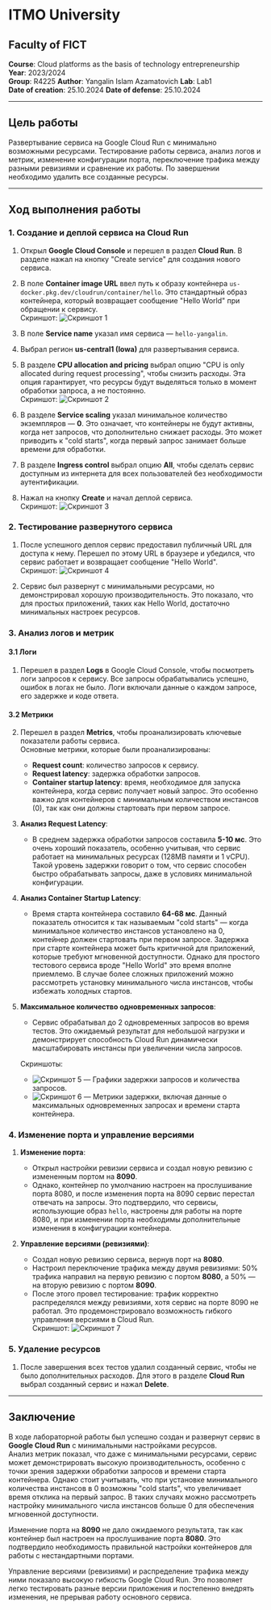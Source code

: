 # ITMO University
## Faculty of FICT  
**Course**: Cloud platforms as the basis of technology entrepreneurship  
**Year**: 2023/2024  
**Group**: R4225
**Author**: Yangalin Islam Azamatovich
**Lab**: Lab1  
**Date of creation**: 25.10.2024
**Date of defense**: 25.10.2024

---

## Цель работы

Развертывание сервиса на Google Cloud Run с минимально возможными ресурсами. Тестирование работы сервиса, анализ логов и метрик, изменение конфигурации порта, переключение трафика между разными ревизиями и сравнение их работы. По завершении необходимо удалить все созданные ресурсы.

---

## Ход выполнения работы

### 1. Создание и деплой сервиса на Cloud Run

1. Открыл **Google Cloud Console** и перешел в раздел **Cloud Run**. В разделе нажал на кнопку "Create service" для создания нового сервиса.
2. В поле **Container image URL** ввел путь к образу контейнера `us-docker.pkg.dev/cloudrun/container/hello`. Это стандартный образ контейнера, который возвращает сообщение "Hello World" при обращении к сервису.  
   Скриншот: ![Скриншот 1](lab2/1.jpg)

3. В поле **Service name** указал имя сервиса — `hello-yangalin`.
4. Выбрал регион **us-central1 (Iowa)** для развертывания сервиса.
5. В разделе **CPU allocation and pricing** выбрал опцию "CPU is only allocated during request processing", чтобы снизить расходы. Эта опция гарантирует, что ресурсы будут выделяться только в момент обработки запроса, а не постоянно.  
   Скриншот: ![Скриншот 2](lab2/2.jpg)

6. В разделе **Service scaling** указал минимальное количество экземпляров — **0**. Это означает, что контейнеры не будут активны, когда нет запросов, что дополнительно снижает расходы. Это может приводить к "cold starts", когда первый запрос занимает больше времени для обработки.

7. В разделе **Ingress control** выбрал опцию **All**, чтобы сделать сервис доступным из интернета для всех пользователей без необходимости аутентификации.

8. Нажал на кнопку **Create** и начал деплой сервиса.  
   Скриншот: ![Скриншот 3](lab2/3.jpg)

### 2. Тестирование развернутого сервиса

1. После успешного деплоя сервис предоставил публичный URL для доступа к нему. Перешел по этому URL в браузере и убедился, что сервис работает и возвращает сообщение "Hello World".  
   Скриншот: ![Скриншот 4](lab2/4.jpg)

2. Сервис был развернут с минимальными ресурсами, но демонстрировал хорошую производительность. Это показало, что для простых приложений, таких как Hello World, достаточно минимальных настроек ресурсов.

### 3. Анализ логов и метрик

#### 3.1 Логи
1. Перешел в раздел **Logs** в Google Cloud Console, чтобы посмотреть логи запросов к сервису. Все запросы обрабатывались успешно, ошибок в логах не было. Логи включали данные о каждом запросе, его задержке и коде ответа.

#### 3.2 Метрики
2. Перешел в раздел **Metrics**, чтобы проанализировать ключевые показатели работы сервиса.  
Основные метрики, которые были проанализированы:
   - **Request count**: количество запросов к сервису.
   - **Request latency**: задержка обработки запросов.
   - **Container startup latency**: время, необходимое для запуска контейнера, когда сервис получает новый запрос. Это особенно важно для контейнеров с минимальным количеством инстансов (0), так как они должны стартовать при первом запросе.

3. **Анализ Request Latency**:
   - В среднем задержка обработки запросов составила **5-10 мс**. Это очень хороший показатель, особенно учитывая, что сервис работает на минимальных ресурсах (128MB памяти и 1 vCPU). Такой уровень задержки говорит о том, что сервис способен быстро обрабатывать запросы, даже в условиях минимальной конфигурации.
   
4. **Анализ Container Startup Latency**:
   - Время старта контейнера составило **64-68 мс**. Данный показатель относится к так называемым "cold starts" — когда минимальное количество инстансов установлено на 0, контейнер должен стартовать при первом запросе. Задержка при старте контейнера может быть критичной для приложений, которые требуют мгновенной доступности. Однако для простого тестового сервиса вроде "Hello World" это время вполне приемлемо. В случае более сложных приложений можно рассмотреть установку минимального числа инстансов, чтобы избежать холодных стартов.

5. **Максимальное количество одновременных запросов**:
   - Сервис обрабатывал до 2 одновременных запросов во время тестов. Это ожидаемый результат для небольшой нагрузки и демонстрирует способность Cloud Run динамически масштабировать инстансы при увеличении числа запросов.

   Скриншоты:
   - ![Скриншот 5](lab2/5.jpg) — Графики задержки запросов и количества запросов.
   - ![Скриншот 6](lab2/6.jpg) — Метрики задержки, включая данные о максимальных одновременных запросах и времени старта контейнера.

### 4. Изменение порта и управление версиями

1. **Изменение порта**:
   - Открыл настройки ревизии сервиса и создал новую ревизию с измененным портом на **8090**. 
   - Однако, контейнер по умолчанию настроен на прослушивание порта 8080, и после изменения порта на 8090 сервис перестал отвечать на запросы. Это подтвердило, что сервисы, использующие образ `hello`, настроены для работы на порте 8080, и при изменении порта необходимы дополнительные изменения в конфигурации контейнера.

2. **Управление версиями (ревизиями)**:
   - Создал новую ревизию сервиса, вернув порт на **8080**.
   - Настроил переключение трафика между двумя ревизиями: 50% трафика направил на первую ревизию с портом **8080**, а 50% — на вторую ревизию с портом **8090**.
   - После этого провел тестирование: трафик корректно распределялся между ревизиями, хотя сервис на порте 8090 не работал. Это продемонстрировало возможность гибкого управления версиями в Cloud Run.  
   Скриншот: ![Скриншот 7](lab2/7.jpg)

### 5. Удаление ресурсов

1. После завершения всех тестов удалил созданный сервис, чтобы не было дополнительных расходов. Для этого в разделе **Cloud Run** выбрал созданный сервис и нажал **Delete**.

---

## Заключение

В ходе лабораторной работы был успешно создан и развернут сервис в **Google Cloud Run** с минимальными настройками ресурсов.  
Анализ метрик показал, что даже с минимальными ресурсами, сервис может демонстрировать высокую производительность, особенно с точки зрения задержки обработки запросов и времени старта контейнера. Однако стоит учитывать, что при установке минимального количества инстансов в 0 возможны "cold starts", что увеличивает время отклика на первый запрос. В таких случаях можно рассмотреть настройку минимального числа инстансов больше 0 для обеспечения мгновенной доступности.

Изменение порта на **8090** не дало ожидаемого результата, так как контейнер был настроен на прослушивание порта **8080**. Это подтвердило необходимость правильной настройки контейнеров для работы с нестандартными портами.

Управление версиями (ревизиями) и распределение трафика между ними показало высокую гибкость Google Cloud Run. Это позволяет легко тестировать разные версии приложения и постепенно внедрять изменения, не прерывая работу основного сервиса.


